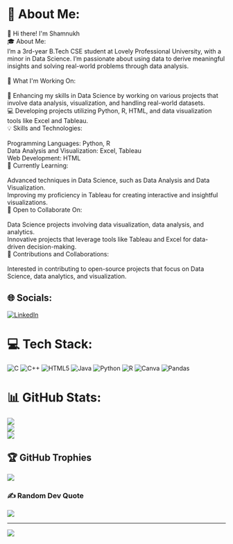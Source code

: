 # 💫 About Me:
👋 Hi there! I'm Shamnukh<br>🎓 About Me:<br>I’m a 3rd-year B.Tech CSE student at Lovely Professional University, with a minor in Data Science. I’m passionate about using data to derive meaningful insights and solving real-world problems through data analysis.<br><br>💼 What I'm Working On:<br><br>🚀 Enhancing my skills in Data Science by working on various projects that involve data analysis, visualization, and handling real-world datasets.<br>💻 Developing projects utilizing Python, R, HTML, and data visualization tools like Excel and Tableau.<br>💡 Skills and Technologies:<br><br>Programming Languages: Python, R<br>Data Analysis and Visualization: Excel, Tableau<br>Web Development: HTML<br>🌱 Currently Learning:<br><br>Advanced techniques in Data Science, such as Data Analysis and Data Visualization.<br>Improving my proficiency in Tableau for creating interactive and insightful visualizations.<br>🌟 Open to Collaborate On:<br><br>Data Science projects involving data visualization, data analysis, and analytics.<br>Innovative projects that leverage tools like Tableau and Excel for data-driven decision-making.<br>🧩 Contributions and Collaborations:<br><br>Interested in contributing to open-source projects that focus on Data Science, data analytics, and visualization.


## 🌐 Socials:
[![LinkedIn](https://img.shields.io/badge/LinkedIn-%230077B5.svg?logo=linkedin&logoColor=white)](https://linkedin.com/in/https://www.linkedin.com/in/shanmukh-d19052005/) 

# 💻 Tech Stack:
![C](https://img.shields.io/badge/c-%2300599C.svg?style=for-the-badge&logo=c&logoColor=white) ![C++](https://img.shields.io/badge/c++-%2300599C.svg?style=for-the-badge&logo=c%2B%2B&logoColor=white) ![HTML5](https://img.shields.io/badge/html5-%23E34F26.svg?style=for-the-badge&logo=html5&logoColor=white) ![Java](https://img.shields.io/badge/java-%23ED8B00.svg?style=for-the-badge&logo=openjdk&logoColor=white) ![Python](https://img.shields.io/badge/python-3670A0?style=for-the-badge&logo=python&logoColor=ffdd54) ![R](https://img.shields.io/badge/r-%23276DC3.svg?style=for-the-badge&logo=r&logoColor=white) ![Canva](https://img.shields.io/badge/Canva-%2300C4CC.svg?style=for-the-badge&logo=Canva&logoColor=white) ![Pandas](https://img.shields.io/badge/pandas-%23150458.svg?style=for-the-badge&logo=pandas&logoColor=white)
# 📊 GitHub Stats:
![](https://github-readme-stats.vercel.app/api?username=Shanmukh190505&theme=dark&hide_border=false&include_all_commits=true&count_private=true)<br/>
![](https://github-readme-streak-stats.herokuapp.com/?user=Shanmukh190505&theme=dark&hide_border=false)<br/>
![](https://github-readme-stats.vercel.app/api/top-langs/?username=Shanmukh190505&theme=dark&hide_border=false&include_all_commits=true&count_private=true&layout=compact)

## 🏆 GitHub Trophies
![](https://github-profile-trophy.vercel.app/?username=Shanmukh190505&theme=radical&no-frame=false&no-bg=false&margin-w=4)

### ✍️ Random Dev Quote
![](https://quotes-github-readme.vercel.app/api?type=horizontal&theme=radical)

---
[![](https://visitcount.itsvg.in/api?id=Shanmukh190505&icon=0&color=0)](https://visitcount.itsvg.in)

<!-- Proudly created with GPRM ( https://gprm.itsvg.in ) -->
